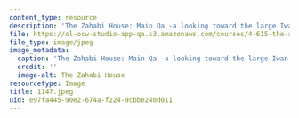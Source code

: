 ```yaml
---
content_type: resource
description: 'The Zahabi House: Main Qa -a looking toward the large Iwan.'
file: https://ol-ocw-studio-app-qa.s3.amazonaws.com/courses/4-615-the-architecture-of-cairo-spring-2002/e97fa44590e2674af2249cbbe240d011_1147.jpeg
file_type: image/jpeg
image_metadata:
  caption: 'The Zahabi House: Main Qa -a looking toward the large Iwan.'
  credit: ''
  image-alt: The Zahabi House
resourcetype: Image
title: 1147.jpeg
uid: e97fa445-90e2-674a-f224-9cbbe240d011
---
```

